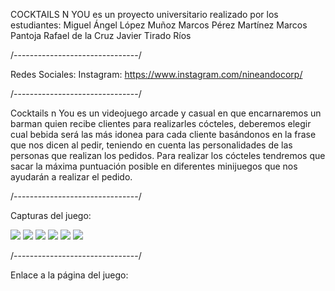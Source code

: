 COCKTAILS N YOU 
es un proyecto universitario realizado por los estudiantes:
Miguel Ángel López Muñoz
Marcos Pérez Martínez
Marcos Pantoja Rafael de la Cruz
Javier Tirado Ríos

/-------------------------------/

Redes Sociales:
Instagram: https://www.instagram.com/nineandocorp/

/-------------------------------/

Cocktails n You es un videojuego arcade y casual en que encarnaremos un barman
quien recibe clientes para realizarles cócteles, deberemos elegir cual bebida
será las más idonea para cada cliente basándonos en la frase que nos dicen 
al pedir, teniendo en cuenta las personalidades de las personas que realizan
los pedidos.
Para realizar los cócteles tendremos que sacar la máxima puntuación posible
en diferentes minijuegos que nos ayudarán a realizar el pedido.

/-------------------------------/

Capturas del juego:

![](./C:/Users/Javi/Desktop/COCKTAILS-N-YOU/assets/Capturas/C1.jpg)
![](./C:/Users/Javi/Desktop/COCKTAILS-N-YOU/assets/Capturas/C2.jpg)
![](./C:/Users/Javi/Desktop/COCKTAILS-N-YOU/assets/Capturas/C3.jpg)
![](./C:/Users/Javi/Desktop/COCKTAILS-N-YOU/assets/Capturas/C4.jpg)
![](./C:/Users/Javi/Desktop/COCKTAILS-N-YOU/assets/Capturas/C5.jpg)
![](./C:/Users/Javi/Desktop/COCKTAILS-N-YOU/assets/Capturas/C6.jpg)

/-------------------------------/

Enlace a la página del juego: 